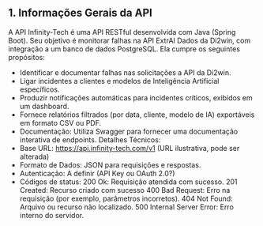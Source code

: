 ## 1. Informações Gerais da API
A API Infinity-Tech é uma API RESTful desenvolvida com Java (Spring Boot). Seu
objetivo é monitorar falhas na API ExtrAI Dados da Di2win, com integração a um banco de dados PostgreSQL.
Ela cumpre os seguintes propósitos:
* Identificar e documentar falhas nas solicitações a API da Di2win.
* Ligar incidentes a clientes e modelos de Inteligência Artificial específicos.
* Produzir notificações automáticas para incidentes críticos, exibidos em um
dashboard.
* Fornece relatórios filtrados (por data, cliente, modelo de IA) exportáveis em
formato CSV ou PDF.
* Documentação: Utiliza Swagger para fornecer uma documentação interativa
de endpoints.
Detalhes Técnicos:
* Base URL: https://api.infinity-tech.com/v1 (URL ilustrativa, pode ser alterada)
* Formato de Dados: JSON para requisições e respostas.
* Autenticação: A definir (API Key ou OAuth 2.0?)
* Códigos de status:
200 Ok: Requisição atendida com sucesso.
201 Created: Recurso criado com sucesso
400 Bad Request: Erro na requisição (por exemplo, parâmetros incorretos).
404 Not Found: Arquivo ou recurso não localizado.
500 Internal Server Error: Erro interno do servidor.
